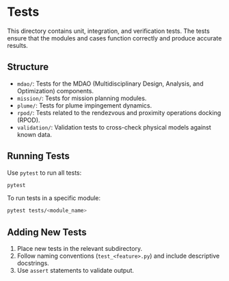 # Tests

This directory contains unit, integration, and verification tests. The tests ensure that the modules and cases function correctly and produce accurate results.

## Structure
- `mdao/`: Tests for the MDAO (Multidisciplinary Design, Analysis, and Optimization) components.
- `mission/`: Tests for mission planning modules.
- `plume/`: Tests for plume impingement dynamics.
- `rpod/`: Tests related to the rendezvous and proximity operations docking (RPOD).
- `validation/`: Validation tests to cross-check physical models against known data.

## Running Tests
Use `pytest` to run all tests:
```bash
pytest
```

To run tests in a specific module:
```bash
pytest tests/<module_name>
```

## Adding New Tests
1. Place new tests in the relevant subdirectory.
2. Follow naming conventions (`test_<feature>.py`) and include descriptive docstrings.
3. Use `assert` statements to validate output.